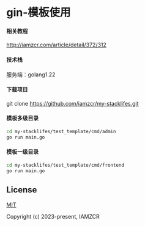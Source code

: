 # gin-模板使用

#### 相关教程

http://iamzcr.com/article/detail/372/312

#### 技术栈

服务端：golang1.22

#### 下载项目

git clone https://github.com/iamzcr/my-stacklifes.git


#### 模板多级目录

```sh
cd my-stacklifes/test_template/cmd/admin
go run main.go
```

#### 模板一级目录

```sh
cd my-stacklifes/test_template/cmd/frontend
go run main.go
```

## License

[MIT](https://opensource.org/licenses/MIT)

Copyright (c) 2023-present, IAMZCR
